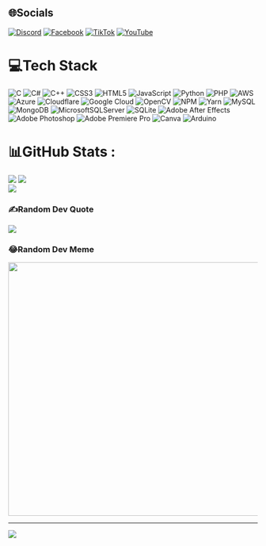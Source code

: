 
## 🌐Socials
[![Discord](https://img.shields.io/badge/Discord-%237289DA.svg?logo=discord&logoColor=white)](htttps://discord.gg/https://discord.gg/tt34ac8Tss) [![Facebook](https://img.shields.io/badge/Facebook-%231877F2.svg?logo=Facebook&logoColor=white)](https://facebook.com/https://facebook.com/chuong.second) [![TikTok](https://img.shields.io/badge/TikTok-%23000000.svg?logo=TikTok&logoColor=white)](https://tiktok.com/@https://tiktok.com/@KiritoMainBrp) [![YouTube](https://img.shields.io/badge/YouTube-%23FF0000.svg?logo=YouTube&logoColor=white)](https://youtube.com/c/https://youtube.com/@KiritoRoblox) 

# 💻Tech Stack
![C](https://img.shields.io/badge/c-%2300599C.svg?style=plastic&logo=c&logoColor=white) ![C#](https://img.shields.io/badge/c%23-%23239120.svg?style=plastic&logo=c-sharp&logoColor=white) ![C++](https://img.shields.io/badge/c++-%2300599C.svg?style=plastic&logo=c%2B%2B&logoColor=white) ![CSS3](https://img.shields.io/badge/css3-%231572B6.svg?style=plastic&logo=css3&logoColor=white) ![HTML5](https://img.shields.io/badge/html5-%23E34F26.svg?style=plastic&logo=html5&logoColor=white) ![JavaScript](https://img.shields.io/badge/javascript-%23323330.svg?style=plastic&logo=javascript&logoColor=%23F7DF1E) ![Python](https://img.shields.io/badge/python-3670A0?style=plastic&logo=python&logoColor=ffdd54) ![PHP](https://img.shields.io/badge/php-%23777BB4.svg?style=plastic&logo=php&logoColor=white) ![AWS](https://img.shields.io/badge/AWS-%23FF9900.svg?style=plastic&logo=amazon-aws&logoColor=white) ![Azure](https://img.shields.io/badge/azure-%230072C6.svg?style=plastic&logo=azure-devops&logoColor=white) ![Cloudflare](https://img.shields.io/badge/Cloudflare-F38020?style=plastic&logo=Cloudflare&logoColor=white) ![Google Cloud](https://img.shields.io/badge/Google%20Cloud-%234285F4.svg?style=plastic&logo=google-cloud&logoColor=white) ![OpenCV](https://img.shields.io/badge/opencv-%23white.svg?style=plastic&logo=opencv&logoColor=white) ![NPM](https://img.shields.io/badge/NPM-%23000000.svg?style=plastic&logo=npm&logoColor=white) ![Yarn](https://img.shields.io/badge/yarn-%232C8EBB.svg?style=plastic&logo=yarn&logoColor=white) ![MySQL](https://img.shields.io/badge/mysql-%2300f.svg?style=plastic&logo=mysql&logoColor=white) ![MongoDB](https://img.shields.io/badge/MongoDB-%234ea94b.svg?style=plastic&logo=mongodb&logoColor=white) ![MicrosoftSQLServer](https://img.shields.io/badge/Microsoft%20SQL%20Sever-CC2927?style=plastic&logo=microsoft%20sql%20server&logoColor=white) ![SQLite](https://img.shields.io/badge/sqlite-%2307405e.svg?style=plastic&logo=sqlite&logoColor=white) ![Adobe After Effects](https://img.shields.io/badge/Adobe%20After%20Effects-9999FF.svg?style=plastic&logo=Adobe%20After%20Effects&logoColor=white) ![Adobe Photoshop](https://img.shields.io/badge/adobephotoshop-%2331A8FF.svg?style=plastic&logo=adobephotoshop&logoColor=white) ![Adobe Premiere Pro](https://img.shields.io/badge/Adobe%20Premiere%20Pro-9999FF.svg?style=plastic&logo=Adobe%20Premiere%20Pro&logoColor=white) ![Canva](https://img.shields.io/badge/Canva-%2300C4CC.svg?style=plastic&logo=Canva&logoColor=white) ![Arduino](https://img.shields.io/badge/-Arduino-00979D?style=plastic&logo=Arduino&logoColor=white)
# 📊GitHub Stats :
![](https://github-readme-stats.vercel.app/api/top-langs/?username=KiritoMainBro88&theme=material-palenight&hide_border=true&include_all_commits=true&count_private=false&layout=compact)
![](https://github-readme-stats.vercel.app/api?username=KiritoMainBro88&theme=material-palenight&hide_border=true&include_all_commits=true&count_private=false)<br/>
![](https://github-readme-streak-stats.herokuapp.com/?user=KiritoMainBro88&theme=material-palenight&hide_border=true)<br/>

### ✍️Random Dev Quote
![](https://quotes-github-readme.vercel.app/api?type=horizontal&theme=radical)

### 😂Random Dev Meme
<img src="https://random-memer.herokuapp.com/" width="512px"/>

---
[![](https://visitcount.itsvg.in/api?id=KiritoMainBro88&icon=0&color=0)](https://visitcount.itsvg.in)
